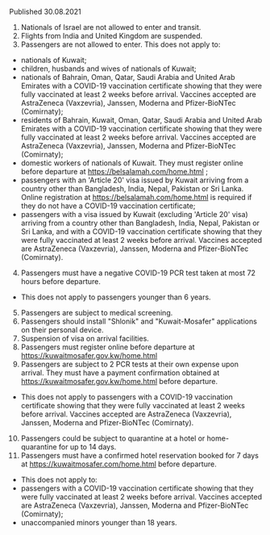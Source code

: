 Published 30.08.2021
1. Nationals of Israel are not allowed to enter and transit.
2. Flights from India and United Kingdom are suspended.
3. Passengers are not allowed to enter.
This does not apply to:
- nationals of Kuwait;
- children, husbands and wives of nationals of Kuwait;
- nationals of Bahrain, Oman, Qatar, Saudi Arabia and United Arab Emirates with a COVID-19 vaccination certificate showing that they were fully vaccinated at least 2 weeks before arrival. Vaccines accepted are AstraZeneca (Vaxzevria), Janssen, Moderna and Pfizer-BioNTec (Comirnaty);
- residents of Bahrain, Kuwait, Oman, Qatar, Saudi Arabia and United Arab Emirates with a COVID-19 vaccination certificate showing that they were fully vaccinated at least 2 weeks before arrival. Vaccines accepted are AstraZeneca (Vaxzevria), Janssen, Moderna and Pfizer-BioNTec (Comirnaty);
- domestic workers of nationals of Kuwait. They must register online before departure at <a href="https://belsalamah.com/home.html">https://belsalamah.com/home.html</a> ;
- passengers with an 'Article 20' visa issued by Kuwait arriving from a country other than Bangladesh, India, Nepal, Pakistan or Sri Lanka. Online registration at <a href="https://belsalamah.com/home.html">https://belsalamah.com/home.html</a> is required if they do not have a COVID-19 vaccination certificate;
- passengers with a visa issued by Kuwait (excluding 'Article 20' visa) arriving from a country other than Bangladesh, India, Nepal, Pakistan or Sri Lanka, and with a COVID-19 vaccination certificate showing that they were fully vaccinated at least 2 weeks before arrival. Vaccines accepted are AstraZeneca (Vaxzevria), Janssen, Moderna and Pfizer-BioNTec (Comirnaty).
4. Passengers must have a negative COVID-19 PCR test taken at most 72 hours before departure.
- This does not apply to passengers younger than 6 years.
5. Passengers are subject to medical screening.
6. Passengers should install "Shlonik" and "Kuwait-Mosafer" applications on their personal device.
7. Suspension of visa on arrival facilities.
8. Passengers must register online before departure at <a href="https://kuwaitmosafer.gov.kw/home.html">https://kuwaitmosafer.gov.kw/home.html</a> 
9. Passengers are subject to 2 PCR tests at their own expense upon arrival. They must have a payment confirmation obtained at <a href="https://kuwaitmosafer.gov.kw/home.html">https://kuwaitmosafer.gov.kw/home.html</a> before departure.
- This does not apply to passengers with a COVID-19 vaccination certificate showing that they were fully vaccinated at least 2 weeks before arrival. Vaccines accepted are AstraZeneca (Vaxzevria), Janssen, Moderna and Pfizer-BioNTec (Comirnaty).
10. Passengers could be subject to quarantine at a hotel or home-quarantine for up to 14 days.
11. Passengers must have a confirmed hotel reservation booked for 7 days at <a href="https://kuwaitmosafer.com/home.html">https://kuwaitmosafer.com/home.html</a> before departure.
- This does not apply to:
- passengers with a COVID-19 vaccination certificate showing that they were fully vaccinated at least 2 weeks before arrival. Vaccines accepted are AstraZeneca (Vaxzevria), Janssen, Moderna and Pfizer-BioNTec (Comirnaty);
- unaccompanied minors younger than 18 years.

